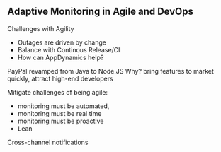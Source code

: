 Adaptive Monitoring in Agile and DevOps
---------------------------------------

Challenges with Agility
- Outages are driven by change
- Balance with Continous Release/CI
- How can AppDynamics help?

PayPal revamped from Java to Node.JS
Why? bring features to market quickly, attract high-end developers

Mitigate challenges of being agile:
- monitoring must be automated, 
- monitoring must be real time
- monitoring must be proactive
- Lean

Cross-channel notifications

